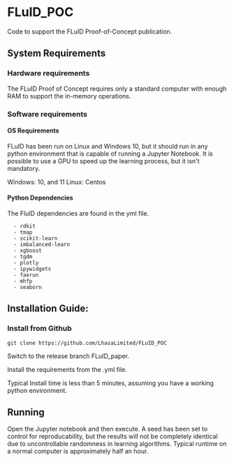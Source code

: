 # FLuID_POC
Code to support the FLuID Proof-of-Concept publication.

## System Requirements
### Hardware requirements
The FLuID Proof of Concept requires only a standard computer with enough RAM to support the in-memory operations.

### Software requirements
#### OS Requirements
FLuID has been run on Linux and Windows 10, but it should run in any python environment that is capable of running a Jupyter Notebook.
It is possible to use a GPU to speed up the learning process, but it isn't mandatory.

Windows: 10, and 11
Linux: Centos

#### Python Dependencies
The FluID dependencies are found in the yml file.

```
  - rdkit
  - tmap
  - scikit-learn
  - imbalanced-learn
  - xgboost
  - tqdm
  - plotly
  - ipywidgets
  - faerun
  - mhfp
  - seaborn
```

## Installation Guide:

### Install from Github
```
git clone https://github.com/LhasaLimited/FLuID_POC
```
Switch to the release branch FLuID_paper.

Install the requirements from the .yml file.

Typical Install time is less than 5 minutes, assuming you have a working python environment.

## Running
Open the Jupyter notebook and then execute. A seed has been set to control for reproducability, but the results will not be completely identical due to uncontrollable randomness in learning algorithms.
Typical runtime on a normal computer is approximately half an hour.
